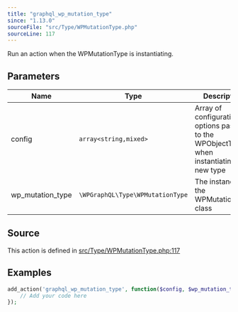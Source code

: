 ```yaml
---
title: "graphql_wp_mutation_type"
since: "1.13.0"
sourceFile: "src/Type/WPMutationType.php"
sourceLine: 117
---
```



Run an action when the WPMutationType is instantiating.

## Parameters

| Name | Type | Description |
|------|------|-------------|
| config | `array<string,mixed>` | Array of configuration options passed to the WPObjectType when instantiating a new type |
| wp_mutation_type | `\WPGraphQL\Type\WPMutationType` | The instance of the WPMutationType class |


## Source

This action is defined in [src/Type/WPMutationType.php:117](https://github.com/wp-graphql/wp-graphql/blob/develop/src/Type/WPMutationType.php#L117)


## Examples

```php
add_action('graphql_wp_mutation_type', function($config, $wp_mutation_type) {
    // Add your code here
});
```